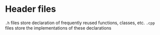 # Header files
`.h` files store declaration of frequently reused functions, classes, etc.
`.cpp` files store the implementations of these declarations